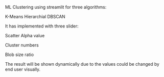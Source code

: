 ML Clustering using streamlit for three algorithms:

K-Means
Hierarchial
DBSCAN

It has implemented with three slider:

Scatter Alpha value

Cluster numbers

Blob size ratio

The result will be shown dynamically due to the values could be changed by end user visually.
